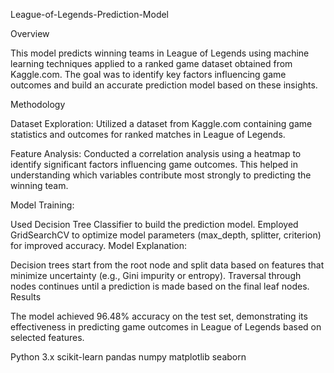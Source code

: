 League-of-Legends-Prediction-Model

Overview

This model predicts winning teams in League of Legends using machine learning techniques applied to a ranked game dataset obtained from Kaggle.com. The goal was to identify key factors influencing game outcomes and build an accurate prediction model based on these insights.

Methodology

Dataset Exploration: Utilized a dataset from Kaggle.com containing game statistics and outcomes for ranked matches in League of Legends.

Feature Analysis: Conducted a correlation analysis using a heatmap to identify significant factors influencing game outcomes. This helped in understanding which variables contribute most strongly to predicting the winning team.

Model Training:

Used Decision Tree Classifier to build the prediction model.
Employed GridSearchCV to optimize model parameters (max_depth, splitter, criterion) for improved accuracy.
Model Explanation:

Decision trees start from the root node and split data based on features that minimize uncertainty (e.g., Gini impurity or entropy).
Traversal through nodes continues until a prediction is made based on the final leaf nodes.
Results

The model achieved 96.48% accuracy on the test set, demonstrating its effectiveness in predicting game outcomes in League of Legends based on selected features.

Python 3.x
scikit-learn
pandas
numpy
matplotlib
seaborn
